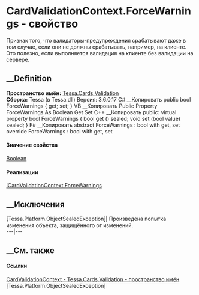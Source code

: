 # CardValidationContext.ForceWarnings - свойство
Признак того, что валидаторы-предупреждения срабатывают даже в том случае,
если они не должны срабатывать, например, на клиенте. Это полезно, если
выполняется валидация на клиенте без валидации на сервере.
## __Definition
 **Пространство имён:** [Tessa.Cards.Validation](N_Tessa_Cards_Validation.htm)  
 **Сборка:** Tessa (в Tessa.dll) Версия: 3.6.0.17
C# __Копировать
     public bool ForceWarnings { get; set; }
VB __Копировать
     Public Property ForceWarnings As Boolean
    	Get
    	Set
C++ __Копировать
     public:
    virtual property bool ForceWarnings {
    	bool get () sealed;
    	void set (bool value) sealed;
    }
F# __Копировать
     abstract ForceWarnings : bool with get, set
    override ForceWarnings : bool with get, set
#### Значение свойства
[Boolean](https://learn.microsoft.com/dotnet/api/system.boolean)
#### Реализации
[ICardValidationContext.ForceWarnings](P_Tessa_Cards_Validation_ICardValidationContext_ForceWarnings.htm)  
##  __Исключения
[Tessa.Platform.ObjectSealedException]| Произведена попытка изменения объекта,
защищённого от изменений.  
---|---  
##  __См. также
#### Ссылки
[CardValidationContext - ](T_Tessa_Cards_Validation_CardValidationContext.htm)
[Tessa.Cards.Validation - пространство имён](N_Tessa_Cards_Validation.htm)
[Tessa.Platform.ObjectSealedException]

